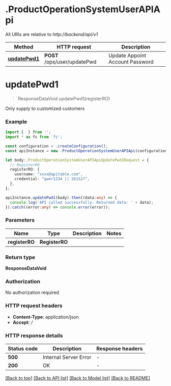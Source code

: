 # .ProductOperationSystemUserAPIApi

All URIs are relative to *http://backend/api/v1*

Method | HTTP request | Description
------------- | ------------- | -------------
[**updatePwd1**](ProductOperationSystemUserAPIApi.md#updatePwd1) | **POST** /ops/user/updatePwd | Update Appoint Account Password


# **updatePwd1**
> ResponseDataVoid updatePwd1(registerRO)

Only supply to customized customers

### Example


```typescript
import {  } from '';
import * as fs from 'fs';

const configuration = .createConfiguration();
const apiInstance = new .ProductOperationSystemUserAPIApi(configuration);

let body:.ProductOperationSystemUserAPIApiUpdatePwd1Request = {
  // RegisterRO
  registerRO: {
    username: "xxxx@apitable.com",
    credential: "qwer1234 || 261527",
  },
};

apiInstance.updatePwd1(body).then((data:any) => {
  console.log('API called successfully. Returned data: ' + data);
}).catch((error:any) => console.error(error));
```


### Parameters

Name | Type | Description  | Notes
------------- | ------------- | ------------- | -------------
 **registerRO** | **RegisterRO**|  |


### Return type

**ResponseDataVoid**

### Authorization

No authorization required

### HTTP request headers

 - **Content-Type**: application/json
 - **Accept**: */*


### HTTP response details
| Status code | Description | Response headers |
|-------------|-------------|------------------|
**500** | Internal Server Error |  -  |
**200** | OK |  -  |

[[Back to top]](#) [[Back to API list]](README.md#documentation-for-api-endpoints) [[Back to Model list]](README.md#documentation-for-models) [[Back to README]](README.md)


